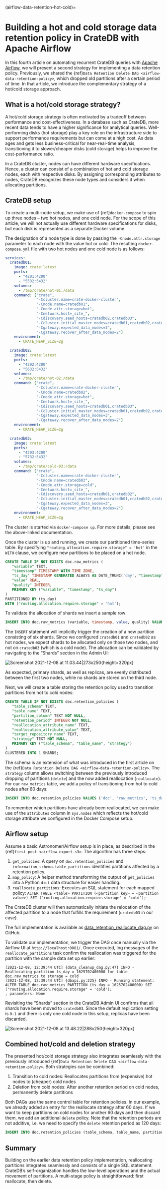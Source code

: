 (airflow-data-retention-hot-cold)=
# Building a hot and cold storage data retention policy in CrateDB with Apache Airflow

In this fourth article on automating recurrent CrateDB queries with [Apache Airflow](https://airflow.apache.org/), we will present a second strategy for implementing a data retention policy. Previously, we shared the {ref}`Data Retention Delete DAG <airflow-data-retention-policy>`, which dropped old partitions after a certain period of time. In that article, we introduce the complementary strategy of a hot/cold storage approach.

## What is a hot/cold storage strategy?

A hot/cold storage strategy is often motivated by a tradeoff between performance and cost-effectiveness. In a database such as CrateDB, more recent data tends to have a higher significance for analytical queries. Well-performing disks (hot storage) play a key role on the infrastructure side to support performance requirements but can come at a high cost. As data ages and gets less business-critical for near-real-time analysis, transitioning it to slower/cheaper disks (cold storage) helps to improve the cost-performance ratio.

In a CrateDB cluster, nodes can have different hardware specifications. Hence, a cluster can consist of a combination of hot and cold storage nodes, each with respective disks. By assigning corresponding attributes to nodes, CrateDB recognizes these node types and considers it when allocating partitions.

## CrateDB setup

To create a multi-node setup, we make use of {ref}`docker-compose` to spin up three nodes – two hot nodes, and one cold node. For the scope of this article, we will not actually use different hardware specifications for disks, but each disk is represented as a separate Docker volume.

The designation of a node type is done by passing the `-Cnode.attr.storage` parameter to each node with the value hot or cold. The resulting `docker-compose.yml` file with two hot nodes and one cold node is as follows:

```yaml
services:
  cratedb01:
    image: crate:latest
    ports:
      - "4201:4200"
      - "5532:5432"
    volumes:
      - /tmp/crate/hot-01:/data
    command: ["crate",
              "-Ccluster.name=crate-docker-cluster",
              "-Cnode.name=cratedb01",
              "-Cnode.attr.storage=hot",
              "-Cnetwork.host=_site_",
              "-Cdiscovery.seed_hosts=cratedb02,cratedb03",
              "-Ccluster.initial_master_nodes=cratedb01,cratedb02,cratedb03",
              "-Cgateway.expected_data_nodes=3",
              "-Cgateway.recover_after_data_nodes=2"]
    environment:
      - CRATE_HEAP_SIZE=2g

  cratedb02:
    image: crate:latest
    ports:
      - "4202:4200"
      - "5632:5432"
    volumes:
      - /tmp/crate/hot-02:/data
    command: ["crate",
              "-Ccluster.name=crate-docker-cluster",
              "-Cnode.name=cratedb02",
              "-Cnode.attr.storage=hot",
              "-Cnetwork.host=_site_",
              "-Cdiscovery.seed_hosts=cratedb01,cratedb03",
              "-Ccluster.initial_master_nodes=cratedb01,cratedb02,cratedb03",
              "-Cgateway.expected_data_nodes=3",
              "-Cgateway.recover_after_data_nodes=2"]
    environment:
      - CRATE_HEAP_SIZE=2g

  cratedb03:
    image: crate:latest
    ports:
      - "4203:4200"
      - "5732:5432"
    volumes:
      - /tmp/crate/cold-03:/data
    command: ["crate",
              "-Ccluster.name=crate-docker-cluster",
              "-Cnode.name=cratedb03",
              "-Cnode.attr.storage=cold",
              "-Cnetwork.host=_site_",
              "-Cdiscovery.seed_hosts=cratedb01,cratedb02",
              "-Ccluster.initial_master_nodes=cratedb01,cratedb02,cratedb03",
              "-Cgateway.expected_data_nodes=3",
              "-Cgateway.recover_after_data_nodes=2"]
    environment:
      - CRATE_HEAP_SIZE=2g
```

The cluster is started via `docker-compose up`. For more details, please see the above-linked documentation.

Once the cluster is up and running, we create our partitioned time-series table. By specifying `"routing.allocation.require.storage" = 'hot'` in the `WITH` clause, we configure new partitions to be placed on a hot node.

```sql
CREATE TABLE IF NOT EXISTS doc.raw_metrics (
   "variable" TEXT,
   "timestamp" TIMESTAMP WITH TIME ZONE,
   "ts_day" TIMESTAMP GENERATED ALWAYS AS DATE_TRUNC('day', "timestamp"),
   "value" REAL,
   "quality" INTEGER,
   PRIMARY KEY ("variable", "timestamp", "ts_day")
)
PARTITIONED BY (ts_day)
WITH ("routing.allocation.require.storage" = 'hot');
```

To validate the allocation of shards we insert a sample row:

```sql
INSERT INTO doc.raw_metrics (variable, timestamp, value, quality) VALUES ('water-flow', NOW() - '5 months'::INTERVAL, 12, 1);
```

The `INSERT` statement will implicitly trigger the creation of a new partition consisting of six shards. Since we configured `cratedb01` and `cratedb02` as hot nodes, we expect shards to be allocated only on those two nodes, and not on `cratedb03` (which is a cold node). The allocation can be validated by navigating to the “Shards” section in the Admin UI:

![Screenshot 2021-12-08 at 11.03.44|273x250](https://us1.discourse-cdn.com/flex020/uploads/crate/original/1X/ade3bbd61b56a642ee2493f2dca63a60cba7de1b.png){height=320px}

As expected, primary shards, as well as replicas, are evenly distributed between the first two nodes, while no shards are stored on the third node.

Next, we will create a table storing the retention policy used to transition partitions from hot to cold nodes:

```sql
CREATE TABLE IF NOT EXISTS doc.retention_policies (
   "table_schema" TEXT,
   "table_name" TEXT,
   "partition_column" TEXT NOT NULL,
   "retention_period" INTEGER NOT NULL,
   "reallocation_attribute_name" TEXT,
   "reallocation_attribute_value" TEXT,
   "target_repository_name" TEXT,
   "strategy" TEXT NOT NULL,
   PRIMARY KEY ("table_schema", "table_name", "strategy")
)
CLUSTERED INTO 1 SHARDS;
```

The schema is an extension of what was introduced in the first article on the {ref}`Data Retention Delete DAG <airflow-data-retention-policy>`. The `strategy` column allows switching between the previously introduced dropping of partitions (`delete`) and the now added reallocation (`reallocate`). For our `raw_metrics` table, we add a policy of transitioning from hot to cold nodes after 60 days:

```sql
INSERT INTO doc.retention_policies VALUES ('doc', 'raw_metrics', 'ts_day', 60, 'storage', 'cold', NULL, 'reallocate');
```

To remember which partitions have already been reallocated, we can make use of the `attributes` column in `sys.nodes` which reflects the hot/cold storage attribute we configured in the Docker Compose setup.

## Airflow setup

Assume a basic Astronomer/Airflow setup is in place, as described in the {ref}`first post <airflow-export-s3>`. The algorithm has three steps:

1. `get_policies`: A query on `doc.retention_policies` and `information_schema.table_partitions` identifies partitions affected by a retention policy.
2. `map_policy`: A helper method transforming the output of `get_policies` into a Python `dict` data structure for easier handling.
3. `reallocate_partitions`: Executes an SQL statement for each mapped policy: `ALTER TABLE <table> PARTITION (<partition key> = <partition value>) SET ("routing.allocation.require.storage" = 'cold');`

The CrateDB cluster will then automatically initiate the relocation of the affected partition to a node that fulfills the requirement (`cratedb03` in our case).

The full implementation is available as [data_retention_reallocate_dag.py](https://github.com/crate/crate-airflow-tutorial/blob/main/dags/data_retention_reallocate_dag.py) on GitHub.

To validate our implementation, we trigger the DAG once manually via the Airflow UI at `http://localhost:8081/`. Once executed, log messages of the `reallocate_partitions` task confirm the reallocation was triggered for the partition with the sample data set up earlier:

```text
[2021-12-08, 12:39:44 UTC] {data_cleanup_dag.py:47} INFO - Reallocating partition ts_day = 1625702400000 for table doc.raw_metrics to storage = cold
[2021-12-08, 12:39:44 UTC] {dbapi.py:225} INFO - Running statement: ALTER TABLE doc.raw_metrics PARTITION (ts_day = 1625702400000) SET ("routing.allocation.require.storage" = 'cold');
, parameters: None
```


Revisiting the “Shards” section in the CrateDB Admin UI confirms that all shards have been moved to `cratedb03`. Since the default replication setting is `0-1` and there is only one cold node in this setup, replicas have been discarded.

![Screenshot 2021-12-08 at 13.48.22|288x250](https://us1.discourse-cdn.com/flex020/uploads/crate/original/1X/9f56283dcb4457b1123e1a653d951fc78e52a612.png){height=320px}

## Combined hot/cold and deletion strategy

The presented hot/cold storage strategy also integrates seamlessly with the previously introduced {ref}`Data Retention Delete DAG <airflow-data-retention-policy>`. Both strategies can be combined:

1. Transition to cold nodes: Reallocates partitions from (expensive) hot nodes to (cheaper) cold nodes
2. Deletion from cold nodes: After another retention period on cold nodes, permanently delete partitions

Both DAGs use the same control table for retention policies. In our example, we already added an entry for the reallocate strategy after 60 days. If we want to keep partitions on cold nodes for another 60 days and then discard them, we add an additional `delete` policy. Note that the retention periods are not additive, i.e. we need to specify the `delete` retention period as 120 days:

```sql
INSERT INTO doc.retention_policies (table_schema, table_name, partition_column, retention_period, strategy) VALUES ('doc', 'raw_metrics', 'ts_day', 120, 'delete');
```

## Summary

Building on the earlier data retention policy implementation, reallocating partitions integrates seamlessly and consists of a single SQL statement.
CrateDB’s self-organization handles the low-level operations and the actual movement of partitions. A multi‑stage policy is straightforward: first reallocate, then delete.
